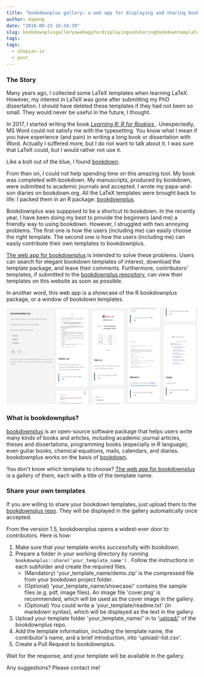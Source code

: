 ```yaml
---
title: "bookdownplus gallery: a web app for displaying and sharing bookdown templates"
author: dapeng
date: "2018-09-23 16:34:39"
slug: bookdownplusgalleryawebappfordisplayingandsharingbookdowntemplates-6otvxd8fc5
tags: 
tags: 
  - utopian-io
  - post
---
```



<h3>The Story</h3>

<p>Many years ago, I collected some LaTeX templates when learning LaTeX. However, my interest in LaTeX was gone after submitting my PhD dissertation. I should have deleted these templates if they had not been so small. They would never be useful in the future, I thought.</p>

<p>In 2017, I started writing the book <a href="https://xuer.pzhao.org"> <em>Learning R: R for Rookies</em> </a>. Unexpectedly, MS Word could not satisfy me with the typesetting. You know what I mean if you have experience (and pain) in writing a long book or dissertation with Word. Actually I suffered more, but I do not want to talk about it. I was sure that LaTeX could, but I would rather not use it.</p>

<p>Like a bolt out of the blue, I found <a href="https://CRAN.R-project.org/package=bookdown">bookdown</a>.</p>

<p>From then on, I could not help spending time on this amazing tool. My book was completed with bookdown. My manuscripts, produced by bookdown, were submitted to academic journals and accepted. I wrote my papa-and-son diaries on bookdown.org. All the LaTeX templates were brought back to life: I packed them in an R package: <a href="http://www.pzhao.org/en/post/bookdownplus-released/">bookdownplus</a>.</p>

<p>Bookdownplus was supppsed to be a shortcut to bookdown. In the recently year, I have been doing my best to provide the beginners (and me) a friendly way to using bookdown. However, I struggled with two annoying problems. The first one is how the users (including me) can easily choose the right template. The second one is how the users (including me) can easily contribute their own templates to bookdownplus.</p>

<p><a href="https://bookdownplus.netlify.com">The web app for bookdownplus</a>  is intended to solve these problems. Users can search for elegant bookdown templates of interest, download the template package, and leave their comments. Furthermore, contributors' templates, if submitted to the <a href="https://github.com/pzhaonet/bookdownplus">bookdownplus repository</a>, can view their templates on this website as soon as possible.</p>

<p>In another word, this web app is a showcase of the R bookdownplus package, or a window of bookdown templates.</p>

<p><a href="https://bookdownplus.netlify.com"><img src="https://github.com/pzhaonet/bookdownplus-web/raw/master/static/img/webshot.png" alt="" /><br/></a></p>

<h3>What is bookdownplus?</h3>

<p><a href="https://CRAN.R-project.org/package=bookdownplus">bookdownplus</a> is an open-source software package that helps users write many kinds of books and articles, including academic journal articles, theses and dissertations, programming books (especially in R language), even guitar books, chemical equations, mails, calendars, and diaries. bookdownplus works on the basis of <a href="https://github.com/rstudio/bookdown">bookdown</a>.</p>

<p>You don't know which template to choose? <a href="https://bookdownplus.netlify.com">The web app for bookdownplus</a>  is a gallery of them, each with a title of the template name.</p>

<h3>Share your own templates</h3>

<p>If you are willing to share your bookdown templates, just upload them to the <a href="https://github.com/pzhaonet/bookdownplus">bookdownplus repo</a>. They will be displayed in the gallery automatically once accepted.</p>

<p>From the version 1.5, bookdownplus opens a widest-ever door to contributors. Here is how:</p>

<ol>
<li>Make sure that your template works successfully with bookdown.</li>
<li>Prepare a folder in your working directory by running <code>bookdownplus::share('your_template_name')</code> . Follow the instructions in each subfolder and create the required files.

<ul>
<li>(Mandatory) 'your_template_name/demo.zip' is the compressed file from your bookdown project folder.</li>
<li>(Optional) 'your_template_name/showcase/' contains the sample files (e.g. pdf, image files). An image file 'cover.png' is recommended, which will be used as the cover image in the gallery.</li>
<li>(Optional) You could write a 'your_template/readme.txt' (in markdown syntax), which will be displayed as the text in the gallery.</li>
</ul></li>
<li>Upload your template folder 'your_template_name/' in to '<a href="https://github.com/pzhaonet/bookdownplus/tree/master/upload">upload/</a>' of the bookdownplus repo.</li>
<li>Add the template information, including the template name, the contributor's name, and a brief introduction, into 'upload/-list.csv'.</li>
<li>Create a Pull Request to bookdownplus.</li>
</ol>

<p>Wait for the response, and your template will be available in the gallery.</p>

<p>Any suggestions? Please contact me!</p>
